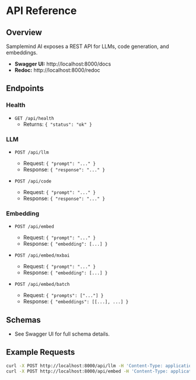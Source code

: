 # API Reference

## Overview
Samplemind AI exposes a REST API for LLMs, code generation, and embeddings.

- **Swagger UI:** http://localhost:8000/docs
- **Redoc:** http://localhost:8000/redoc

## Endpoints

### Health
- `GET /api/health`
  - Returns: `{ "status": "ok" }`

### LLM
- `POST /api/llm`
  - Request: `{ "prompt": "..." }`
  - Response: `{ "response": "..." }`

- `POST /api/code`
  - Request: `{ "prompt": "..." }`
  - Response: `{ "response": "..." }`

### Embedding
- `POST /api/embed`
  - Request: `{ "prompt": "..." }`
  - Response: `{ "embedding": [...] }`

- `POST /api/embed/mxbai`
  - Request: `{ "prompt": "..." }`
  - Response: `{ "embedding": [...] }`

- `POST /api/embed/batch`
  - Request: `{ "prompts": ["..."] }`
  - Response: `{ "embeddings": [[...], ...] }`

## Schemas
- See Swagger UI for full schema details.

## Example Requests
```bash
curl -X POST http://localhost:8000/api/llm -H 'Content-Type: application/json' -d '{"prompt": "Explain quantum computing."}'
curl -X POST http://localhost:8000/api/embed -H 'Content-Type: application/json' -d '{"prompt": "What is AI?"}'
``` 